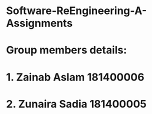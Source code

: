 # Software-ReEngineering-A-Assignments
# Group members details: 
# 1. Zainab Aslam             181400006
# 2. Zunaira Sadia            181400005
